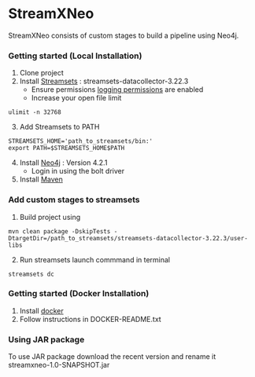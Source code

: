 # StreamXNeo
StreamXNeo consists of custom stages to build a pipeline using Neo4j.

### Getting started (Local Installation)

1. Clone project
2. Install [Streamsets](https://streamsets.com/getting-started/download-install-data-collector/) : streamsets-datacollector-3.22.3
    - Ensure permissions [logging permissions](https://docs.streamsets.com/portal/#datacollector/latest/help/datacollector/UserGuide/Configuration/CustomStageLibraries.html) are enabled
    - Increase your open file limit
```
ulimit -n 32768
```
3. Add Streamsets to PATH
```
STREAMSETS_HOME='path_to_streamsets/bin:'
export PATH=$STREAMSETS_HOME$PATH
```
4. Install [Neo4j](https://neo4j.com/download/) : Version 4.2.1
   - Login in using the bolt driver    
5. Install [Maven](https://maven.apache.org/guides/getting-started/maven-in-five-minutes.html)

### Add custom stages to streamsets
1. Build project using 

```
mvn clean package -DskipTests -DtargetDir=/path_to_streamsets/streamsets-datacollector-3.22.3/user-libs
```
2. Run streamsets launch commmand in terminal
```
streamsets dc
```
### Getting started (Docker Installation)

1. Install [docker](https://docs.docker.com/get-docker/)
2. Follow instructions in DOCKER-README.txt

### Using JAR package

To use JAR package download the recent version and rename it streamxneo-1.0-SNAPSHOT.jar